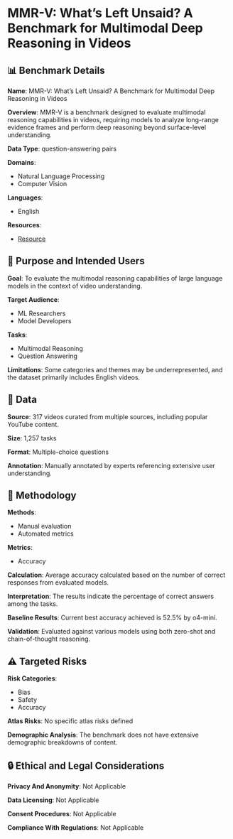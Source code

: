 # MMR-V: What’s Left Unsaid? A Benchmark for Multimodal Deep Reasoning in Videos

## 📊 Benchmark Details

**Name**: MMR-V: What’s Left Unsaid? A Benchmark for Multimodal Deep Reasoning in Videos

**Overview**: MMR-V is a benchmark designed to evaluate multimodal reasoning capabilities in videos, requiring models to analyze long-range evidence frames and perform deep reasoning beyond surface-level understanding.

**Data Type**: question-answering pairs

**Domains**:
- Natural Language Processing
- Computer Vision

**Languages**:
- English

**Resources**:
- [Resource](https://mmr-v.github.io/)

## 🎯 Purpose and Intended Users

**Goal**: To evaluate the multimodal reasoning capabilities of large language models in the context of video understanding.

**Target Audience**:
- ML Researchers
- Model Developers

**Tasks**:
- Multimodal Reasoning
- Question Answering

**Limitations**: Some categories and themes may be underrepresented, and the dataset primarily includes English videos.

## 💾 Data

**Source**: 317 videos curated from multiple sources, including popular YouTube content.

**Size**: 1,257 tasks

**Format**: Multiple-choice questions

**Annotation**: Manually annotated by experts referencing extensive user understanding.

## 🔬 Methodology

**Methods**:
- Manual evaluation
- Automated metrics

**Metrics**:
- Accuracy

**Calculation**: Average accuracy calculated based on the number of correct responses from evaluated models.

**Interpretation**: The results indicate the percentage of correct answers among the tasks.

**Baseline Results**: Current best accuracy achieved is 52.5% by o4-mini.

**Validation**: Evaluated against various models using both zero-shot and chain-of-thought reasoning.

## ⚠️ Targeted Risks

**Risk Categories**:
- Bias
- Safety
- Accuracy

**Atlas Risks**:
No specific atlas risks defined

**Demographic Analysis**: The benchmark does not have extensive demographic breakdowns of content.

## 🔒 Ethical and Legal Considerations

**Privacy And Anonymity**: Not Applicable

**Data Licensing**: Not Applicable

**Consent Procedures**: Not Applicable

**Compliance With Regulations**: Not Applicable
